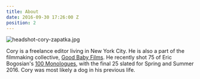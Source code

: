 ```yaml
---
title: About
date: 2016-09-30 17:26:00 Z
position: 2
---
```


![headshot-cory-zapatka.jpg](/uploads/headshot-cory-zapatka.jpg)

Cory is a freelance editor living in New York City. He is also a part of the filmmaking collective, [Good Baby Films](http://www.goodbabyfilms.com). He recently shot 75 of Eric Bogosian's [100 Monologues](http://www.100monologues.com), with the final 25 slated for Spring and Summer 2016. Cory was most likely a dog in his previous life.